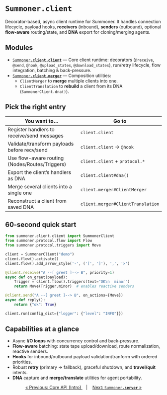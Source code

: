 # <code style="background: transparent;">Summoner<b>.client</b></code>

Decorator-based, async client runtime for Summoner. It handles connection lifecycle, payload hooks, **receivers** (inbound), **senders** (outbound), optional **flow-aware** routing/state, and **DNA** export for cloning/merging agents.

## Modules

- [<code style="background: transparent;">Summoner<b>.client.client</b></code>](./client/client.md) — Core client runtime: decorators (`@receive`, `@send`, `@hook`, `@upload_states`, `@download_states`), run/retry lifecycle, flow integration, batching & back-pressure.
- [<code style="background: transparent;">Summoner<b>.client.merger</b></code>](./client/merger.md) — Composition utilities:
  - `ClientMerger` to **merge** multiple clients into one.
  - `ClientTranslation` to **rebuild** a client from its DNA (`SummonerClient.dna()`).

## Pick the right entry

| You want to… | Go to |
|---|---|
| Register handlers to receive/send messages | `client.client` |
| Validate/transform payloads before recv/send | `client.client` → `@hook` |
| Use flow-aware routing (Nodes/Routes/Triggers) | `client.client` + `protocol.*` |
| Export the client’s handlers as DNA | `client.client#dna()` |
| Merge several clients into a single one | `client.merger#ClientMerger` |
| Reconstruct a client from saved DNA | `client.merger#ClientTranslation` |

## 60-second quick start

```python
from summoner.client.client import SummonerClient
from summoner.protocol.flow import Flow
from summoner.protocol.triggers import Move

client = SummonerClient("demo")
client.flow().activate()
client.flow().add_arrow_style('-', ('[', ']'), ',', '>')

@client.receive("A --[ greet ]--> B", priority=1)
async def on_greet(payload):
    Trigger = client.flow().triggers(text="OK\n  minor")
    return Move(Trigger.minor)  # enables reactive senders

@client.send("A --[ greet ]--> B", on_actions={Move})
async def reply():
    return {"ok": True}

client.run(config_dict={"logger": {"level": "INFO"}})
```

## Capabilities at a glance

* Async **I/O loops** with concurrency control and back-pressure.
* **Flow-aware** batching: state tape upload/download, route normalization, reactive senders.
* **Hooks** for inbound/outbound payload validation/tranform with ordered priorities.
* Robust **retry** (primary → fallback), graceful shutdown, and **travel/quit** intents.
* **DNA** capture and **merge/translate** utilities for agent portability.


<p align="center">
  <a href="../index.md">&laquo; Previous: Core API (Intro) </a> &nbsp;&nbsp;&nbsp;|&nbsp;&nbsp;&nbsp; <a href="server.md">Next: <code style="background: transparent;">Summoner<b>.server</b></code> &raquo;</a>
</p>